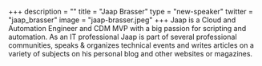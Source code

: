 +++
description = ""
title = "Jaap Brasser"
type = "new-speaker"
twitter = "jaap_brasser"
image = "jaap-brasser.jpeg"
+++
Jaap is a Cloud and Automation Engineer and CDM MVP with a big passion for scripting and automation. As an IT professional Jaap is part of several professional communities, speaks & organizes technical events and writes articles on a variety of subjects on his personal blog and other websites or magazines.